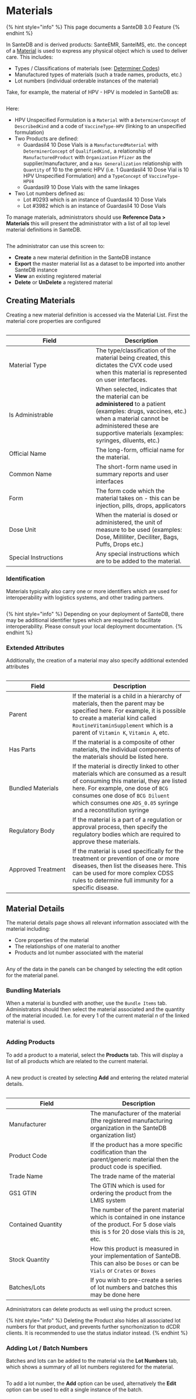 # Materials

{% hint style="info" %}
This page documents a SanteDB 3.0 Feature
{% endhint %}

In SanteDB and is derived products: SanteEMR, SanteIMS, etc. the concept of a [Material](https://help.santesuite.org/santedb/data-and-information-architecture/conceptual-data-model/entities/data-dictionary#material) is used to express any physical object which is used to deliver care. This includes:

* Types / Classifications of materials (see: [Determiner Codes](../../../../santedb/data-and-information-architecture/conceptual-data-model/entities/determiner-codes.md))
* &#x20;Manufactured types of materials (such a trade names, products, etc.)
* Lot numbers (individual orderable instances of the material)

Take, for example, the material of HPV - HPV is modeled in SanteDB as:

<figure><img src="../../../../.gitbook/assets/image.png" alt=""><figcaption></figcaption></figure>

Here:

* HPV Unspecified Formulation is a `Material` with a `DeterminerConcept` of `DescribedKind` and a code of `VaccineType-HPV` (linking to an unspecified formulation)
* Two Products are defined:
  * Guardasil4 10 Dose Vials is a `ManufacturedMaterial` with `DeterminerConcept` of `QualifiedKind,` a relationship of `ManufacturedProduct` with `Organization` `Pfizer` as the supplier/manufacturer, and a `Has Generalization` relationship with `Quantity` of 10 to the generic HPV (i.e. 1 Guardasil4 10 Dose Vial is 10 HPV Unspecified Formulation) and a `TypeConcept` of `VaccineType-HPV4`
  * Guardasil9 10 Dose Vials with the same linkages
* Two Lot numbers defined as:
  * Lot #0293 which is an instance of Guardasil4 10 Dose Vials
  * Lot #3982 which is an instance of Guardasil4 10 Dose Vials

To manage materials, administrators should use **Reference Data > Materials** this will present the administrator with a list of all top level material definitions in SanteDB.

<figure><img src="../../../../.gitbook/assets/image (1).png" alt=""><figcaption></figcaption></figure>

The administrator can use this screen to:

* **Create** a new material definition in the SanteDB instance
* **Export** the master material list as a dataset to be imported into another SanteDB instance
* **View** an existing registered material
* **Delete** or **UnDelete** a registered material

## Creating Materials

Creating a new material definition is accessed via the Material List. First the material core properties are configured

<figure><img src="../../../../.gitbook/assets/image (2).png" alt=""><figcaption></figcaption></figure>



<table><thead><tr><th width="222">Field</th><th>Description</th></tr></thead><tbody><tr><td>Material Type</td><td>The type/classification of the material being created, this dictates the CVX code used when this material is represented on user interfaces.</td></tr><tr><td>Is Administrable</td><td>When selected, indicates that the material can be <strong>administered</strong> to a patient (examples: drugs, vaccines, etc.) when a material cannot be administered these are supportive materials (examples: syringes, diluents, etc.)</td></tr><tr><td>Official Name</td><td>The long-form, official name for the material.</td></tr><tr><td>Common Name</td><td>The short-form name used in summary reports and user interfaces</td></tr><tr><td>Form</td><td>The form code which the material takes on - this can be injection, pills, drops, applicators</td></tr><tr><td>Dose Unit</td><td>When the material is dosed or administered, the unit of measure to be used (examples: Dose, Milliliter, Deciliter, Bags, Puffs, Drops etc.)</td></tr><tr><td>Special Instructions</td><td>Any special instructions which are to be added to the material.</td></tr></tbody></table>

### Identification

Materials typically also carry one or more identifiers which are used for interoperability with logistics systems, and other trading partners.

<figure><img src="../../../../.gitbook/assets/image (3).png" alt=""><figcaption></figcaption></figure>

{% hint style="info" %}
Depending on your deployment of SanteDB, there may be additional identifier types which are required to facilitate interoperability. Please consult your local deployment documentation.
{% endhint %}

### Extended Attributes

Additionally, the creation of a material may also specify additional extended attributes

<figure><img src="../../../../.gitbook/assets/image (4).png" alt=""><figcaption></figcaption></figure>

<table><thead><tr><th width="158">Field</th><th>Description</th></tr></thead><tbody><tr><td>Parent</td><td>If the material is a child in a hierarchy of materials, then the parent may be specified here. For example, it is possible to create a material kind called <code>RoutineVitaminSupplement</code> which is a parent of <code>Vitamin K</code>, <code>Vitamin A</code>, etc.</td></tr><tr><td>Has Parts</td><td>If the material is a composite of other materials, the individual components of the materials should be listed here.</td></tr><tr><td>Bundled Materials</td><td>If the material is directly linked to other materials which are consumed as a result of consuming this material, they are listed here. For example, one dose of <code>BCG</code> consumes one dose of <code>BCG Diluent</code> which consumes one <code>ADS_0.05</code> syringe and a reconstitution syringe</td></tr><tr><td>Regulatory Body</td><td>If the material is a part of a regulation or approval process, then specify the regulatory bodies which are required to approve these materials.</td></tr><tr><td>Approved Treatment</td><td>If the material is used specifically for the treatment or prevention of one or more diseases, then list the diseases here. This can be used for more complex CDSS rules to determine full immunity for a specific disease.</td></tr></tbody></table>

## Material Details

The material details page shows all relevant information associated with the material including:

* Core properties of the material
* The relationships of one material to another
* Products and lot number associated with the material

<figure><img src="../../../../.gitbook/assets/image (5).png" alt=""><figcaption></figcaption></figure>

Any of the data in the panels can be changed by selecting the edit option for the material panel.

### Bundling Materials

When a material is bundled with another, use the `Bundle Items` tab. Administrators should then select the material associated and the quantity of the material incuded. I.e. for every 1 of the current material _n_ of the linked material is used.

<figure><img src="../../../../.gitbook/assets/image (6).png" alt=""><figcaption></figcaption></figure>

### Adding Products

To add a product to a material, select the **Products** tab. This will display a list of all products which are related to the current material.

<figure><img src="../../../../.gitbook/assets/image (7).png" alt=""><figcaption></figcaption></figure>

A new product is created by selecting **Add** and entering the related material details.

<figure><img src="../../../../.gitbook/assets/image (8).png" alt=""><figcaption></figcaption></figure>

<table><thead><tr><th width="207">Field</th><th>Description</th></tr></thead><tbody><tr><td>Manufacturer</td><td>The manufacturer of the material (the registered manufacturing organization in the SanteDB organization list)</td></tr><tr><td>Product Code</td><td>If the product has a more specific codification than the parent/generic material then the product code is specified.</td></tr><tr><td>Trade Name</td><td>The trade name of the material</td></tr><tr><td>GS1 GTIN</td><td>The GTIN which is used for ordering the product from the LMIS system</td></tr><tr><td>Contained Quantity</td><td>The number of the parent material which is contained in one instance of the product. For 5 dose vials this is <code>5</code> for 20 dose vials this is <code>20</code>, etc.</td></tr><tr><td>Stock Quantity</td><td>How this product is measured in your implementation of SanteDB. This can also be <code>Doses</code> or can be <code>Vials</code> or <code>Crates</code> or <code>Boxes</code></td></tr><tr><td>Batches/Lots</td><td>If you wish to pre-create a series of lot numbers and batches this may be done here</td></tr></tbody></table>

Administrators can delete products as well using the product screen.

{% hint style="info" %}
Deleting the Product also hides all associated lot numbers for that product, and prevents further syncrhonization to dCDR clients. It is recommended to use the status indiator instead.
{% endhint %}

### Adding Lot / Batch Numbers

Batches and lots can be added to the material via the **Lot Numbers** tab, which shows a summary of all lot numbers registered for the material.

<figure><img src="../../../../.gitbook/assets/image (9).png" alt=""><figcaption></figcaption></figure>

To add a lot number, the **Add** option can be used, alternatively the **Edit** option can be used to edit a single instance of the batch.

<figure><img src="../../../../.gitbook/assets/image (10).png" alt=""><figcaption></figcaption></figure>
